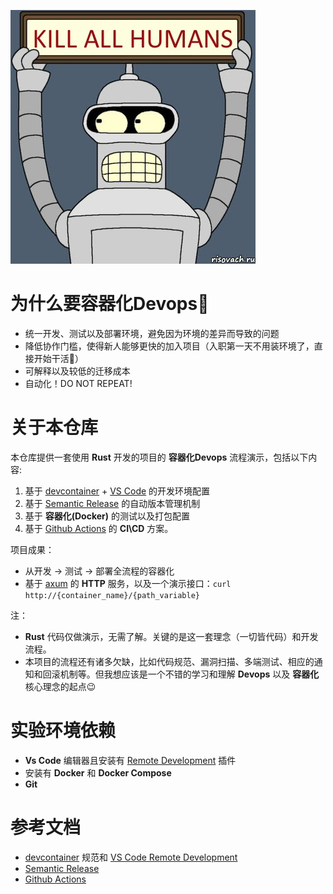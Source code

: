 ![kill all humans](https://github.com/fyangami/workflow-rs-demo/blob/main/bender.png?raw=true)

# 为什么要容器化Devops🦾
- 统一开发、测试以及部署环境，避免因为环境的差异而导致的问题
- 降低协作门槛，使得新人能够更快的加入项目（入职第一天不用装环境了，直接开始干活🤭）
- 可解释以及较低的迁移成本
- 自动化！DO NOT REPEAT!

# 关于本仓库
本仓库提供一套使用 **Rust** 开发的项目的 **容器化Devops** 流程演示，包括以下内容:
1. 基于 [devcontainer](https://containers.dev) + [VS Code](https://code.visualstudio.com/docs/remote/remote-overview) 的开发环境配置
2. 基于 [Semantic Release](https://github.com/semantic-release/semantic-release) 的自动版本管理机制
3. 基于 **容器化(Docker)** 的测试以及打包配置
4. 基于 [Github Actions](https://github.com/features/actions) 的 **CI\CD** 方案。

项目成果： 
- 从开发 -> 测试 -> 部署全流程的容器化
- 基于 [axum](https://github.com/tokio-rs/axum) 的 **HTTP** 服务，以及一个演示接口：`curl http://{container_name}/{path_variable}`

注：
- **Rust** 代码仅做演示，无需了解。关键的是这一套理念（一切皆代码）和开发流程。
- 本项目的流程还有诸多欠缺，比如代码规范、漏洞扫描、多端测试、相应的通知和回滚机制等。但我想应该是一个不错的学习和理解 **Devops** 以及 **容器化** 核心理念的起点😉

# 实验环境依赖
- **Vs Code** 编辑器且安装有 [Remote Development](https://github.com/Microsoft/vscode-remote-release) 插件
- 安装有 **Docker** 和 **Docker Compose**
- **Git**

# 参考文档
- [devcontainer](https://containers.dev) 规范和 [VS Code Remote Development](https://code.visualstudio.com/docs/remote/remote-overview)
- [Semantic Release](https://github.com/semantic-release/semantic-release)
- [Github Actions](https://github.com/features/actions)